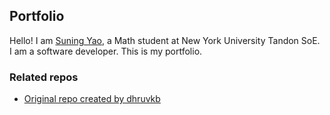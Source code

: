 ## Portfolio

Hello! I am [Suning Yao](https://suningyao.com/), a Math student at New York University Tandon SoE. I am a software
developer. This is my portfolio.

### Related repos

- [Original repo created by dhruvkb](https://github.com/dhruvkb/portfolio)
